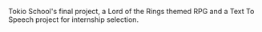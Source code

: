 Tokio School's final project, a Lord of the Rings themed RPG and a Text To Speech project for internship selection.
